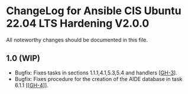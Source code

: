 # ChangeLog for Ansible CIS Ubuntu 22.04 LTS Hardening V2.0.0
All noteworthy changes should be documented in this file.

## 1.0 (WIP)
- Bugfix: Fixes tasks in sections 1.1.1,4.1,5.3,5.4 and handlers [[GH-3](https://github.com/alivx/CIS-Ubuntu-22.04-Ansible/pull/3)].
- Bugfix: Fixes procedure for the creation of the AIDE database in task 6.1.1 [[[GH-4](https://github.com/alivx/CIS-Ubuntu-22.04-Ansible/pull/4)]].